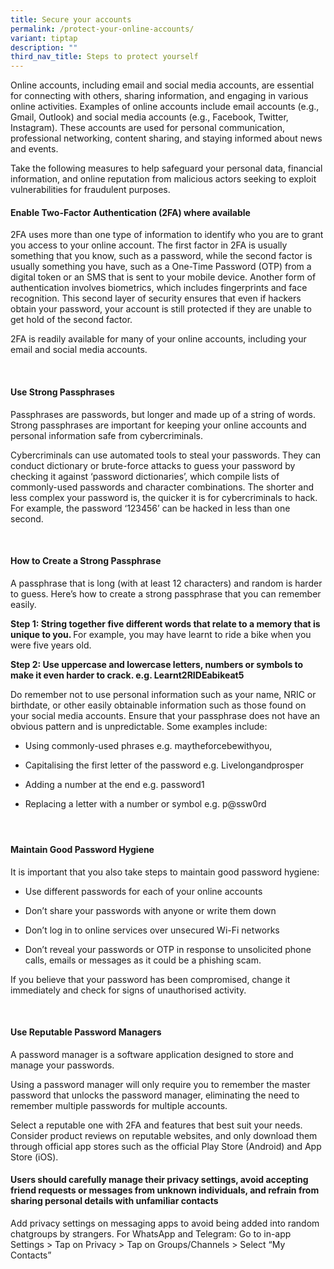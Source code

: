 ```yaml
---
title: Secure your accounts
permalink: /protect-your-online-accounts/
variant: tiptap
description: ""
third_nav_title: Steps to protect yourself
---
```

<p>Online accounts, including email and social media accounts, are essential
for connecting with others, sharing information, and engaging in various
online activities. Examples of online accounts include email accounts (e.g.,
Gmail, Outlook) and social media accounts (e.g., Facebook, Twitter, Instagram).
These accounts are used for personal communication, professional networking,
content sharing, and staying informed about news and events.</p>
<p>Take the following measures to help safeguard your personal data, financial
information, and online reputation from malicious actors seeking to exploit
vulnerabilities for fraudulent purposes.</p>
<h4><strong>Enable Two-Factor Authentication (2FA) where available</strong></h4>
<p>2FA uses more than one type of information to identify who you are to
grant you access to your online account. The first factor in 2FA is usually
something that you know, such as a password, while the second factor is
usually something you have, such as a One-Time Password (OTP) from a digital
token or an SMS that is sent to your mobile device. Another form of authentication
involves biometrics, which includes fingerprints and face recognition.
This second layer of security ensures that even if hackers obtain your
password, your account is still protected if they are unable to get hold
of the second factor.</p>
<p>2FA is readily available for many of your online accounts, including your
email and social media accounts.</p>
<p>&nbsp;</p>
<h4><strong>Use Strong Passphrases&nbsp;</strong></h4>
<p>Passphrases are passwords, but longer and made up of a string of words.
Strong passphrases are important for keeping your online accounts and personal
information safe from cybercriminals.</p>
<p>Cybercriminals can use automated tools to steal your passwords. They can
conduct dictionary or brute-force attacks to guess your password by checking
it against ‘password dictionaries’, which compile lists of commonly-used
passwords and character combinations. The shorter and less complex your
password is, the quicker it is for cybercriminals to hack. For example,
the password ‘123456’ can be hacked in less than one second.&nbsp;</p>
<p>&nbsp;</p>
<h4><strong>How to Create a Strong Passphrase</strong></h4>
<p>A passphrase that is long (with at least 12 characters) and random is
harder to guess. Here’s how to create a strong passphrase that you can
remember easily.&nbsp;</p>
<p><strong>Step 1: String together five different words that relate to a memory that is unique to you. </strong>For
example, you may have learnt to ride a bike when you were five years old.</p>
<p><strong>Step 2: Use uppercase and lowercase letters, numbers or symbols to make it even harder to crack. e.g. Learnt2RIDEabikeat5</strong>
</p>
<p>Do remember not to use personal information such as your name, NRIC or
birthdate, or other easily obtainable information such as those found on
your social media accounts. Ensure that your passphrase does not have an
obvious pattern and is unpredictable. Some examples include:</p>
<ul data-tight="true" class="tight">
<li>
<p>Using commonly-used phrases e.g. maytheforcebewithyou,</p>
</li>
<li>
<p>Capitalising the first letter of the password e.g. Livelongandprosper</p>
</li>
<li>
<p>Adding a number at the end e.g. password1</p>
</li>
<li>
<p>Replacing a letter with a number or symbol e.g. p@ssw0rd</p>
</li>
</ul>
<h4><strong>&nbsp;</strong></h4>
<h4><strong>Maintain Good Password Hygiene</strong></h4>
<p>It is important that you also take steps to maintain good password hygiene:</p>
<ul data-tight="true" class="tight">
<li>
<p>Use different passwords for each of your online accounts</p>
</li>
<li>
<p>Don’t share your passwords with anyone or write them down</p>
</li>
<li>
<p>Don’t log in to online services over unsecured Wi-Fi networks</p>
</li>
<li>
<p>Don’t reveal your passwords or OTP in response to unsolicited phone calls,
emails or messages as it could be a phishing scam.</p>
</li>
</ul>
<p>If you believe that your password has been compromised, change it immediately
and check for signs of unauthorised activity.&nbsp;</p>
<p>&nbsp;</p>
<h4><strong>Use Reputable Password Managers</strong></h4>
<p>A password manager is a software application designed to store and manage
your passwords.&nbsp;</p>
<p>Using a password manager will only require you to remember the master
password that unlocks the password manager, eliminating the need to remember
multiple passwords for multiple accounts.&nbsp;</p>
<p>Select a reputable one with 2FA and features that best suit your needs.
Consider product reviews on reputable websites, and only download them
through official app stores such as the official Play Store (Android) and
App Store (iOS).</p>
<p></p>
<h4>Users should carefully manage their privacy settings, avoid accepting friend requests or messages from unknown individuals, and refrain from sharing personal details with unfamiliar contacts</h4>
<p>Add privacy settings on messaging apps to avoid being added into random
chatgroups by strangers. For WhatsApp and Telegram: Go to in-app Settings
&gt; Tap on Privacy &gt; Tap on Groups/Channels &gt; Select “My Contacts”</p>